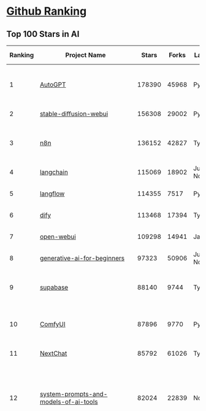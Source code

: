 [Github Ranking](../README.md)
==========

## Top 100 Stars in AI

| Ranking | Project Name | Stars | Forks | Language | Open Issues | Description | Last Commit |
| ------- | ------------ | ----- | ----- | -------- | ----------- | ----------- | ----------- |
| 1 | [AutoGPT](https://github.com/Significant-Gravitas/AutoGPT) | 178390 | 45968 | Python | 155 | AutoGPT is the vision of accessible AI for everyone, to use and to build on. Our mission is to provide the tools, so that you can focus on what matters. | 2025-09-09T01:03:41Z |
| 2 | [stable-diffusion-webui](https://github.com/AUTOMATIC1111/stable-diffusion-webui) | 156308 | 29002 | Python | 2369 | Stable Diffusion web UI | 2025-05-03T06:17:03Z |
| 3 | [n8n](https://github.com/n8n-io/n8n) | 136152 | 42827 | TypeScript | 673 | Fair-code workflow automation platform with native AI capabilities. Combine visual building with custom code, self-host or cloud, 400+ integrations. | 2025-09-09T02:56:10Z |
| 4 | [langchain](https://github.com/langchain-ai/langchain) | 115069 | 18902 | Jupyter Notebook | 227 | 🦜🔗 Build context-aware reasoning applications 🦜🔗 | 2025-09-08T22:06:49Z |
| 5 | [langflow](https://github.com/langflow-ai/langflow) | 114355 | 7517 | Python | 436 | Langflow is a powerful tool for building and deploying AI-powered agents and workflows. | 2025-09-09T01:59:08Z |
| 6 | [dify](https://github.com/langgenius/dify) | 113468 | 17394 | TypeScript | 540 | Production-ready platform for agentic workflow development. | 2025-09-09T03:36:59Z |
| 7 | [open-webui](https://github.com/open-webui/open-webui) | 109298 | 14941 | JavaScript | 212 | User-friendly AI Interface (Supports Ollama, OpenAI API, ...) | 2025-09-08T17:03:31Z |
| 8 | [generative-ai-for-beginners](https://github.com/microsoft/generative-ai-for-beginners) | 97323 | 50906 | Jupyter Notebook | 3 | 21 Lessons, Get Started Building with Generative AI  | 2025-09-08T19:06:02Z |
| 9 | [supabase](https://github.com/supabase/supabase) | 88140 | 9744 | TypeScript | 232 | The Postgres development platform. Supabase gives you a dedicated Postgres database to build your web, mobile, and AI applications. | 2025-09-09T03:31:57Z |
| 10 | [ComfyUI](https://github.com/comfyanonymous/ComfyUI) | 87896 | 9770 | Python | 2636 | The most powerful and modular diffusion model GUI, api and backend with a graph/nodes interface. | 2025-09-08T21:30:31Z |
| 11 | [NextChat](https://github.com/ChatGPTNextWeb/NextChat) | 85792 | 61026 | TypeScript | 663 | ✨ Light and Fast AI Assistant. Support: Web \| iOS \| MacOS \| Android \|  Linux \| Windows | 2025-09-08T10:38:10Z |
| 12 | [system-prompts-and-models-of-ai-tools](https://github.com/x1xhlol/system-prompts-and-models-of-ai-tools) | 82024 | 22839 | None | 46 | FULL v0, Cursor, Manus, Augment Code, Same.dev, Lovable, Devin, Replit Agent, Windsurf Agent, VSCode Agent, Dia Browser, Xcode, Trae AI, Cluely & Orchids.app (And other Open Sourced) System Prompts, Tools & AI Models. | 2025-09-08T16:52:23Z |
| 13 | [funNLP](https://github.com/fighting41love/funNLP) | 75905 | 14995 | Python | 34 | 中英文敏感词、语言检测、中外手机/电话归属地/运营商查询、名字推断性别、手机号抽取、身份证抽取、邮箱抽取、中日文人名库、中文缩写库、拆字词典、词汇情感值、停用词、反动词表、暴恐词表、繁简体转换、英文模拟中文发音、汪峰歌词生成器、职业名称词库、同义词库、反义词库、否定词库、汽车品牌词库、汽车零件词库、连续英文切割、各种中文词向量、公司名字大全、古诗词库、IT词库、财经词库、成语词库、地名词库、历史名人词库、诗词词库、医学词库、饮食词库、法律词库、汽车词库、动物词库、中文聊天语料、中文谣言数据、百度中文问答数据集、句子相似度匹配算法集合、bert资源、文本生成&摘要相关工具、cocoNLP信息抽取工具、国内电话号码正则匹配、清华大学XLORE:中英文跨语言百科知识图谱、清华大学人工智能技术系列报告、自然语言生成、NLU太难了系列、自动对联数据及机器人、用户名黑名单列表、罪名法务名词及分类模型、微信公众号语料、cs224n深度学习自然语言处理课程、中文手写汉字识别、中文自然语言处理 语料/数据集、变量命名神器、分词语料库+代码、任务型对话英文数据集、ASR 语音数据集 + 基于深度学习的中文语音识别系统、笑声检测器、Microsoft多语言数字/单位/如日期时间识别包、中华新华字典数据库及api(包括常用歇后语、成语、词语和汉字)、文档图谱自动生成、SpaCy 中文模型、Common Voice语音识别数据集新版、神经网络关系抽取、基于bert的命名实体识别、关键词(Keyphrase)抽取包pke、基于医疗领域知识图谱的问答系统、基于依存句法与语义角色标注的事件三元组抽取、依存句法分析4万句高质量标注数据、cnocr：用来做中文OCR的Python3包、中文人物关系知识图谱项目、中文nlp竞赛项目及代码汇总、中文字符数据、speech-aligner: 从“人声语音”及其“语言文本”产生音素级别时间对齐标注的工具、AmpliGraph: 知识图谱表示学习(Python)库：知识图谱概念链接预测、Scattertext 文本可视化(python)、语言/知识表示工具：BERT & ERNIE、中文对比英文自然语言处理NLP的区别综述、Synonyms中文近义词工具包、HarvestText领域自适应文本挖掘工具（新词发现-情感分析-实体链接等）、word2word：(Python)方便易用的多语言词-词对集：62种语言/3,564个多语言对、语音识别语料生成工具：从具有音频/字幕的在线视频创建自动语音识别(ASR)语料库、构建医疗实体识别的模型（包含词典和语料标注）、单文档非监督的关键词抽取、Kashgari中使用gpt-2语言模型、开源的金融投资数据提取工具、文本自动摘要库TextTeaser: 仅支持英文、人民日报语料处理工具集、一些关于自然语言的基本模型、基于14W歌曲知识库的问答尝试--功能包括歌词接龙and已知歌词找歌曲以及歌曲歌手歌词三角关系的问答、基于Siamese bilstm模型的相似句子判定模型并提供训练数据集和测试数据集、用Transformer编解码模型实现的根据Hacker News文章标题自动生成评论、用BERT进行序列标记和文本分类的模板代码、LitBank：NLP数据集——支持自然语言处理和计算人文学科任务的100部带标记英文小说语料、百度开源的基准信息抽取系统、虚假新闻数据集、Facebook: LAMA语言模型分析，提供Transformer-XL/BERT/ELMo/GPT预训练语言模型的统一访问接口、CommonsenseQA：面向常识的英文QA挑战、中文知识图谱资料、数据及工具、各大公司内部里大牛分享的技术文档 PDF 或者 PPT、自然语言生成SQL语句（英文）、中文NLP数据增强（EDA）工具、英文NLP数据增强工具 、基于医药知识图谱的智能问答系统、京东商品知识图谱、基于mongodb存储的军事领域知识图谱问答项目、基于远监督的中文关系抽取、语音情感分析、中文ULMFiT-情感分析-文本分类-语料及模型、一个拍照做题程序、世界各国大规模人名库、一个利用有趣中文语料库 qingyun 训练出来的中文聊天机器人、中文聊天机器人seqGAN、省市区镇行政区划数据带拼音标注、教育行业新闻语料库包含自动文摘功能、开放了对话机器人-知识图谱-语义理解-自然语言处理工具及数据、中文知识图谱：基于百度百科中文页面-抽取三元组信息-构建中文知识图谱、masr: 中文语音识别-提供预训练模型-高识别率、Python音频数据增广库、中文全词覆盖BERT及两份阅读理解数据、ConvLab：开源多域端到端对话系统平台、中文自然语言处理数据集、基于最新版本rasa搭建的对话系统、基于TensorFlow和BERT的管道式实体及关系抽取、一个小型的证券知识图谱/知识库、复盘所有NLP比赛的TOP方案、OpenCLaP：多领域开源中文预训练语言模型仓库、UER：基于不同语料+编码器+目标任务的中文预训练模型仓库、中文自然语言处理向量合集、基于金融-司法领域(兼有闲聊性质)的聊天机器人、g2pC：基于上下文的汉语读音自动标记模块、Zincbase 知识图谱构建工具包、诗歌质量评价/细粒度情感诗歌语料库、快速转化「中文数字」和「阿拉伯数字」、百度知道问答语料库、基于知识图谱的问答系统、jieba_fast 加速版的jieba、正则表达式教程、中文阅读理解数据集、基于BERT等最新语言模型的抽取式摘要提取、Python利用深度学习进行文本摘要的综合指南、知识图谱深度学习相关资料整理、维基大规模平行文本语料、StanfordNLP 0.2.0：纯Python版自然语言处理包、NeuralNLP-NeuralClassifier：腾讯开源深度学习文本分类工具、端到端的封闭域对话系统、中文命名实体识别：NeuroNER vs. BertNER、新闻事件线索抽取、2019年百度的三元组抽取比赛：“科学空间队”源码、基于依存句法的开放域文本知识三元组抽取和知识库构建、中文的GPT2训练代码、ML-NLP - 机器学习(Machine Learning)NLP面试中常考到的知识点和代码实现、nlp4han:中文自然语言处理工具集(断句/分词/词性标注/组块/句法分析/语义分析/NER/N元语法/HMM/代词消解/情感分析/拼写检查、XLM：Facebook的跨语言预训练语言模型、用基于BERT的微调和特征提取方法来进行知识图谱百度百科人物词条属性抽取、中文自然语言处理相关的开放任务-数据集-当前最佳结果、CoupletAI - 基于CNN+Bi-LSTM+Attention 的自动对对联系统、抽象知识图谱、MiningZhiDaoQACorpus - 580万百度知道问答数据挖掘项目、brat rapid annotation tool: 序列标注工具、大规模中文知识图谱数据：1.4亿实体、数据增强在机器翻译及其他nlp任务中的应用及效果、allennlp阅读理解:支持多种数据和模型、PDF表格数据提取工具 、 Graphbrain：AI开源软件库和科研工具，目的是促进自动意义提取和文本理解以及知识的探索和推断、简历自动筛选系统、基于命名实体识别的简历自动摘要、中文语言理解测评基准，包括代表性的数据集&基准模型&语料库&排行榜、树洞 OCR 文字识别 、从包含表格的扫描图片中识别表格和文字、语声迁移、Python口语自然语言处理工具集(英文)、 similarity：相似度计算工具包，java编写、海量中文预训练ALBERT模型 、Transformers 2.0 、基于大规模音频数据集Audioset的音频增强 、Poplar：网页版自然语言标注工具、图片文字去除，可用于漫画翻译 、186种语言的数字叫法库、Amazon发布基于知识的人-人开放领域对话数据集 、中文文本纠错模块代码、繁简体转换 、 Python实现的多种文本可读性评价指标、类似于人名/地名/组织机构名的命名体识别数据集 、东南大学《知识图谱》研究生课程(资料)、. 英文拼写检查库 、 wwsearch是企业微信后台自研的全文检索引擎、CHAMELEON：深度学习新闻推荐系统元架构 、 8篇论文梳理BERT相关模型进展与反思、DocSearch：免费文档搜索引擎、 LIDA：轻量交互式对话标注工具 、aili - the fastest in-memory index in the East 东半球最快并发索引 、知识图谱车音工作项目、自然语言生成资源大全 、中日韩分词库mecab的Python接口库、中文文本摘要/关键词提取、汉字字符特征提取器 (featurizer)，提取汉字的特征（发音特征、字形特征）用做深度学习的特征、中文生成任务基准测评 、中文缩写数据集、中文任务基准测评 - 代表性的数据集-基准(预训练)模型-语料库-baseline-工具包-排行榜、PySS3：面向可解释AI的SS3文本分类器机器可视化工具 、中文NLP数据集列表、COPE - 格律诗编辑程序、doccano：基于网页的开源协同多语言文本标注工具 、PreNLP：自然语言预处理库、简单的简历解析器，用来从简历中提取关键信息、用于中文闲聊的GPT2模型：GPT2-chitchat、基于检索聊天机器人多轮响应选择相关资源列表(Leaderboards、Datasets、Papers)、(Colab)抽象文本摘要实现集锦(教程 、词语拼音数据、高效模糊搜索工具、NLP数据增广资源集、微软对话机器人框架 、 GitHub Typo Corpus：大规模GitHub多语言拼写错误/语法错误数据集、TextCluster：短文本聚类预处理模块 Short text cluster、面向语音识别的中文文本规范化、BLINK：最先进的实体链接库、BertPunc：基于BERT的最先进标点修复模型、Tokenizer：快速、可定制的文本词条化库、中文语言理解测评基准，包括代表性的数据集、基准(预训练)模型、语料库、排行榜、spaCy 医学文本挖掘与信息提取 、 NLP任务示例项目代码集、 python拼写检查库、chatbot-list - 行业内关于智能客服、聊天机器人的应用和架构、算法分享和介绍、语音质量评价指标(MOSNet, BSSEval, STOI, PESQ, SRMR)、 用138GB语料训练的法文RoBERTa预训练语言模型 、BERT-NER-Pytorch：三种不同模式的BERT中文NER实验、无道词典 - 有道词典的命令行版本，支持英汉互查和在线查询、2019年NLP亮点回顾、 Chinese medical dialogue data 中文医疗对话数据集 、最好的汉字数字(中文数字)-阿拉伯数字转换工具、 基于百科知识库的中文词语多词义/义项获取与特定句子词语语义消歧、awesome-nlp-sentiment-analysis - 情感分析、情绪原因识别、评价对象和评价词抽取、LineFlow：面向所有深度学习框架的NLP数据高效加载器、中文医学NLP公开资源整理 、MedQuAD：(英文)医学问答数据集、将自然语言数字串解析转换为整数和浮点数、Transfer Learning in Natural Language Processing (NLP) 、面向语音识别的中文/英文发音辞典、Tokenizers：注重性能与多功能性的最先进分词器、CLUENER 细粒度命名实体识别 Fine Grained Named Entity Recognition、 基于BERT的中文命名实体识别、中文谣言数据库、NLP数据集/基准任务大列表、nlp相关的一些论文及代码, 包括主题模型、词向量(Word Embedding)、命名实体识别(NER)、文本分类(Text Classificatin)、文本生成(Text Generation)、文本相似性(Text Similarity)计算等，涉及到各种与nlp相关的算法，基于keras和tensorflow 、Python文本挖掘/NLP实战示例、 Blackstone：面向非结构化法律文本的spaCy pipeline和NLP模型通过同义词替换实现文本“变脸” 、中文 预训练 ELECTREA 模型: 基于对抗学习 pretrain Chinese Model 、albert-chinese-ner - 用预训练语言模型ALBERT做中文NER 、基于GPT2的特定主题文本生成/文本增广、开源预训练语言模型合集、多语言句向量包、编码、标记和实现：一种可控高效的文本生成方法、 英文脏话大列表 、attnvis：GPT2、BERT等transformer语言模型注意力交互可视化、CoVoST：Facebook发布的多语种语音-文本翻译语料库，包括11种语言(法语、德语、荷兰语、俄语、西班牙语、意大利语、土耳其语、波斯语、瑞典语、蒙古语和中文)的语音、文字转录及英文译文、Jiagu自然语言处理工具 - 以BiLSTM等模型为基础，提供知识图谱关系抽取 中文分词 词性标注 命名实体识别 情感分析 新词发现 关键词 文本摘要 文本聚类等功能、用unet实现对文档表格的自动检测，表格重建、NLP事件提取文献资源列表 、 金融领域自然语言处理研究资源大列表、CLUEDatasetSearch - 中英文NLP数据集：搜索所有中文NLP数据集，附常用英文NLP数据集 、medical_NER - 中文医学知识图谱命名实体识别 、(哈佛)讲因果推理的免费书、知识图谱相关学习资料/数据集/工具资源大列表、Forte：灵活强大的自然语言处理pipeline工具集 、Python字符串相似性算法库、PyLaia：面向手写文档分析的深度学习工具包、TextFooler：针对文本分类/推理的对抗文本生成模块、Haystack：灵活、强大的可扩展问答(QA)框架、中文关键短语抽取工具 | 2024-05-10T07:38:24Z |
| 14 | [netdata](https://github.com/netdata/netdata) | 75781 | 6142 | C | 171 | The fastest path to AI-powered full stack observability, even for lean teams. | 2025-09-09T00:23:29Z |
| 15 | [gemini-cli](https://github.com/google-gemini/gemini-cli) | 74244 | 7812 | TypeScript | 1547 | An open-source AI agent that brings the power of Gemini directly into your terminal. | 2025-09-09T03:37:59Z |
| 16 | [Deep-Live-Cam](https://github.com/hacksider/Deep-Live-Cam) | 73041 | 10569 | Python | 68 | real time face swap and one-click video deepfake with only a single image | 2025-08-29T06:44:46Z |
| 17 | [browser-use](https://github.com/browser-use/browser-use) | 69475 | 8093 | Python | 69 | 🌐 Make websites accessible for AI agents. Automate tasks online with ease. | 2025-09-09T03:32:08Z |
| 18 | [LLMs-from-scratch](https://github.com/rasbt/LLMs-from-scratch) | 69412 | 9825 | Jupyter Notebook | 3 | Implement a ChatGPT-like LLM in PyTorch from scratch, step by step | 2025-09-06T20:31:37Z |
| 19 | [awesome-mcp-servers](https://github.com/punkpeye/awesome-mcp-servers) | 69000 | 5642 | None | 34 | A collection of MCP servers. | 2025-09-08T01:35:01Z |
| 20 | [awesome-llm-apps](https://github.com/Shubhamsaboo/awesome-llm-apps) | 66938 | 8331 | Python | 2 | Collection of awesome LLM apps with AI Agents and RAG using OpenAI, Anthropic, Gemini and opensource models. | 2025-09-07T07:39:23Z |
| 21 | [lobe-chat](https://github.com/lobehub/lobe-chat) | 65347 | 13536 | TypeScript | 906 | 🤯 Lobe Chat - an open-source, modern design AI chat framework. Supports multiple AI providers (OpenAI / Claude 4 / Gemini / DeepSeek / Ollama / Qwen), Knowledge Base (file upload / RAG ), one click install MCP Marketplace and Artifacts / Thinking. One-click FREE deployment of your private AI Agent application. | 2025-09-09T03:35:36Z |
| 22 | [AppFlowy](https://github.com/AppFlowy-IO/AppFlowy) | 65310 | 4539 | Dart | 954 | Bring projects, wikis, and teams together with AI. AppFlowy is the AI collaborative workspace where you achieve more without losing control of your data. The leading open source Notion alternative. | 2025-08-28T11:33:21Z |
| 23 | [ragflow](https://github.com/infiniflow/ragflow) | 63875 | 6622 | TypeScript | 2779 | RAGFlow is a leading open-source Retrieval-Augmented Generation (RAG) engine that fuses cutting-edge RAG with Agent capabilities to create a superior context layer for LLMs | 2025-09-09T02:52:18Z |
| 24 | [MetaGPT](https://github.com/FoundationAgents/MetaGPT) | 58312 | 7035 | Python | 10 | 🌟 The Multi-Agent Framework: First AI Software Company, Towards Natural Language Programming | 2025-06-30T11:45:55Z |
| 25 | [LLaMA-Factory](https://github.com/hiyouga/LLaMA-Factory) | 57696 | 7073 | Python | 621 | Unified Efficient Fine-Tuning of 100+ LLMs & VLMs (ACL 2024) | 2025-09-03T09:22:55Z |
| 26 | [firecrawl](https://github.com/firecrawl/firecrawl) | 55820 | 4698 | TypeScript | 141 | The Web Data API for AI - Turn entire websites into LLM-ready markdown or structured data 🔥 | 2025-09-08T21:16:55Z |
| 27 | [gpt-engineer](https://github.com/AntonOsika/gpt-engineer) | 54843 | 7290 | Python | 31 | CLI platform to experiment with codegen. Precursor to: https://lovable.dev | 2025-05-14T10:15:10Z |
| 28 | [ChatGPT](https://github.com/lencx/ChatGPT) | 54073 | 6148 | Rust | 848 | 🔮 ChatGPT Desktop Application (Mac, Windows and Linux) | 2024-08-29T17:58:11Z |
| 29 | [meilisearch](https://github.com/meilisearch/meilisearch) | 53097 | 2161 | Rust | 208 | A lightning-fast search engine API bringing AI-powered hybrid search to your sites and applications. | 2025-09-08T15:05:11Z |
| 30 | [crawl4ai](https://github.com/unclecode/crawl4ai) | 52305 | 5205 | Python | 161 | 🚀🤖 Crawl4AI: Open-source LLM Friendly Web Crawler & Scraper. Don't be shy, join here: https://discord.gg/jP8KfhDhyN | 2025-09-08T11:09:39Z |
| 31 | [OpenBB](https://github.com/OpenBB-finance/OpenBB) | 52065 | 4938 | Python | 37 | Financial data platform for analysts, quants and AI agents. | 2025-09-08T17:49:03Z |
| 32 | [autogen](https://github.com/microsoft/autogen) | 49551 | 7574 | Python | 403 | A programming framework for agentic AI 🤖 PyPi: autogen-agentchat Discord: https://aka.ms/autogen-discord Office Hour: https://aka.ms/autogen-officehour | 2025-08-31T18:49:05Z |
| 33 | [anything-llm](https://github.com/Mintplex-Labs/anything-llm) | 48790 | 5036 | JavaScript | 267 | The all-in-one Desktop & Docker AI application with built-in RAG, AI agents, No-code agent builder, MCP compatibility,  and more. | 2025-09-09T00:10:14Z |
| 34 | [dbeaver](https://github.com/dbeaver/dbeaver) | 45255 | 3831 | Java | 3047 | Free universal database tool and SQL client | 2025-09-08T16:44:44Z |
| 35 | [unsloth](https://github.com/unslothai/unsloth) | 45255 | 3674 | Python | 734 | Fine-tuning & Reinforcement Learning for LLMs. 🦥 Train OpenAI gpt-oss, Qwen3, Llama 4, DeepSeek-R1, Gemma 3, TTS 2x faster with 70% less VRAM. | 2025-09-08T22:07:50Z |
| 36 | [text-generation-webui](https://github.com/oobabooga/text-generation-webui) | 44907 | 5773 | Python | 2579 | The definitive Web UI for local AI, with powerful features and easy setup. | 2025-09-03T23:50:25Z |
| 37 | [JeecgBoot](https://github.com/jeecgboot/JeecgBoot) | 43812 | 15544 | Java | 40 | 🔥AI低代码平台，助力企业快速实现低代码开发和构建AI应用！前后端分离架构 SpringBoot3，SpringCloud、Mybatis，Ant Design&Vue3、TS+vite！强大代码生成器实现前后端一键生成，无需手写代码! 引领AI低代码开发模式：AI生成→在线编码→代码生成→手工合并，解决Java项目80%重复工作，提升效率，节省成本，兼顾灵活性~ | 2025-09-04T02:50:29Z |
| 38 | [Flowise](https://github.com/FlowiseAI/Flowise) | 43417 | 22200 | TypeScript | 646 | Build AI Agents, Visually | 2025-09-08T15:19:13Z |
| 39 | [ClickHouse](https://github.com/ClickHouse/ClickHouse) | 42761 | 7634 | C++ | 4534 | ClickHouse® is a real-time analytics database management system | 2025-09-09T01:39:20Z |
| 40 | [airflow](https://github.com/apache/airflow) | 42225 | 15551 | Python | 1284 | Apache Airflow - A platform to programmatically author, schedule, and monitor workflows | 2025-09-09T03:22:17Z |
| 41 | [GitHubDaily](https://github.com/GitHubDaily/GitHubDaily) | 41858 | 4250 | None | 417 | 坚持分享 GitHub 上高质量、有趣实用的开源技术教程、开发者工具、编程网站、技术资讯。A list cool, interesting projects of GitHub. | 2025-03-20T08:54:47Z |
| 42 | [kong](https://github.com/Kong/kong) | 41712 | 4976 | Lua | 65 | 🦍 The Cloud-Native API Gateway and AI Gateway. | 2025-09-08T02:42:59Z |
| 43 | [ailearning](https://github.com/apachecn/ailearning) | 41399 | 11586 | Python | 3 | AiLearning：数据分析+机器学习实战+线性代数+PyTorch+NLTK+TF2 | 2024-11-12T16:21:55Z |
| 44 | [ColossalAI](https://github.com/hpcaitech/ColossalAI) | 41142 | 4531 | Python | 430 | Making large AI models cheaper, faster and more accessible | 2025-09-03T07:14:34Z |
| 45 | [AI-For-Beginners](https://github.com/microsoft/AI-For-Beginners) | 40036 | 7826 | Jupyter Notebook | 21 | 12 Weeks, 24 Lessons, AI for All! | 2025-09-07T15:40:04Z |
| 46 | [ai-hedge-fund](https://github.com/virattt/ai-hedge-fund) | 39918 | 7046 | Python | 22 | An AI Hedge Fund Team | 2025-09-08T22:42:45Z |
| 47 | [MoneyPrinterTurbo](https://github.com/harry0703/MoneyPrinterTurbo) | 39779 | 5771 | Python | 183 | 利用AI大模型，一键生成高清短视频 Generate short videos with one click using AI LLM. | 2025-06-11T06:34:54Z |
| 48 | [upscayl](https://github.com/upscayl/upscayl) | 39594 | 1842 | TypeScript | 57 | 🆙 Upscayl - #1 Free and Open Source AI Image Upscaler for Linux, MacOS and Windows. | 2025-09-08T13:13:37Z |
| 49 | [mem0](https://github.com/mem0ai/mem0) | 39542 | 4147 | Python | 362 | Universal memory layer for AI Agents; Announcing OpenMemory MCP - local and secure memory management. | 2025-09-05T17:08:04Z |
| 50 | [chatgpt-on-wechat](https://github.com/zhayujie/chatgpt-on-wechat) | 38919 | 9417 | Python | 303 | 基于大模型搭建的聊天机器人，同时支持 微信公众号、企业微信应用、飞书、钉钉 等接入，可选择ChatGPT/Claude/DeepSeek/文心一言/讯飞星火/通义千问/ Gemini/GLM-4/Kimi/LinkAI，能处理文本、语音和图片，访问操作系统和互联网，支持基于自有知识库进行定制企业智能客服。 | 2025-08-08T02:47:49Z |
| 51 | [ray](https://github.com/ray-project/ray) | 38843 | 6779 | Python | 2727 | Ray is an AI compute engine. Ray consists of a core distributed runtime and a set of AI Libraries for accelerating ML workloads. | 2025-09-09T03:36:50Z |
| 52 | [quivr](https://github.com/QuivrHQ/quivr) | 38405 | 3671 | Python | 2 | Opiniated RAG for integrating GenAI in your apps 🧠   Focus on your product rather than the RAG. Easy integration in existing products with customisation!  Any LLM: GPT4, Groq, Llama. Any Vectorstore: PGVector, Faiss. Any Files. Anyway you want.  | 2025-07-09T12:55:23Z |
| 53 | [photoprism](https://github.com/photoprism/photoprism) | 38310 | 2142 | Go | 426 | AI-Powered Photos App for the Decentralized Web 🌈💎✨ | 2025-09-09T03:21:43Z |
| 54 | [docling](https://github.com/docling-project/docling) | 38216 | 2644 | Python | 537 | Get your documents ready for gen AI | 2025-09-08T04:03:28Z |
| 55 | [crewAI](https://github.com/crewAIInc/crewAI) | 37866 | 5002 | Python | 58 | Framework for orchestrating role-playing, autonomous AI agents. By fostering collaborative intelligence, CrewAI empowers agents to work together seamlessly, tackling complex tasks. | 2025-09-08T21:31:09Z |
| 56 | [llm-app](https://github.com/pathwaycom/llm-app) | 37484 | 1016 | Jupyter Notebook | 4 | Ready-to-run cloud templates for RAG, AI pipelines, and enterprise search with live data. 🐳Docker-friendly.⚡Always in sync with Sharepoint, Google Drive, S3, Kafka, PostgreSQL, real-time data APIs, and more. | 2025-07-30T12:13:39Z |
| 57 | [Open-Assistant](https://github.com/LAION-AI/Open-Assistant) | 37460 | 3294 | Python | 227 | OpenAssistant is a chat-based assistant that understands tasks, can interact with third-party systems, and retrieve information dynamically to do so. | 2024-08-17T01:55:35Z |
| 58 | [aider](https://github.com/Aider-AI/aider) | 37293 | 3463 | Python | 1018 | aider is AI pair programming in your terminal | 2025-09-05T14:09:23Z |
| 59 | [ai-agents-for-beginners](https://github.com/microsoft/ai-agents-for-beginners) | 36974 | 11944 | Jupyter Notebook | 9 | 12 Lessons to Get Started Building AI Agents | 2025-09-08T13:27:48Z |
| 60 | [MockingBird](https://github.com/babysor/MockingBird) | 36615 | 5263 | Python | 476 | 🚀AI拟声: 5秒内克隆您的声音并生成任意语音内容 Clone a voice in 5 seconds to generate arbitrary speech in real-time | 2024-11-15T05:00:29Z |
| 61 | [chatbox](https://github.com/chatboxai/chatbox) | 36507 | 3515 | TypeScript | 845 | User-friendly Desktop Client App for AI Models/LLMs (GPT, Claude, Gemini, Ollama...) | 2025-08-20T08:29:12Z |
| 62 | [ToolJet](https://github.com/ToolJet/ToolJet) | 36432 | 4739 | JavaScript | 625 | ToolJet is the open-source foundation of ToolJet AI - the AI-native platform for building internal tools, dashboard, business applications, workflows and AI agents 🚀 | 2025-09-08T22:12:15Z |
| 63 | [google-research](https://github.com/google-research/google-research) | 36318 | 8172 | Jupyter Notebook | 1063 | Google Research | 2025-09-08T14:53:58Z |
| 64 | [mindsdb](https://github.com/mindsdb/mindsdb) | 35618 | 5745 | Python | 46 | AI Analytics Engine that can answer questions over large scale data. - The only MCP Server you'll ever need | 2025-09-09T00:00:35Z |
| 65 | [cursor-free-vip](https://github.com/yeongpin/cursor-free-vip) | 35229 | 4324 | Python | 571 | [Support 0.49.x]（Reset Cursor AI MachineID & Bypass Higher Token Limit） Cursor Ai ，自动重置机器ID ， 免费升级使用Pro功能: You've reached your trial request limit. / Too many free trial accounts used on this machine. Please upgrade to pro. We have this limit in place to prevent abuse. Please let us know if you believe this is a mistake. | 2025-08-30T16:12:44Z |
| 66 | [LocalAI](https://github.com/mudler/LocalAI) | 35132 | 2753 | Go | 346 | :robot: The free, Open Source alternative to OpenAI, Claude and others. Self-hosted and local-first. Drop-in replacement for OpenAI,  running on consumer-grade hardware. No GPU required. Runs gguf, transformers, diffusers and many more models architectures. Features: Generate Text, Audio, Video, Images, Voice Cloning, Distributed, P2P inference | 2025-09-08T23:43:29Z |
| 67 | [AgentGPT](https://github.com/reworkd/AgentGPT) | 34884 | 9468 | TypeScript | 130 | 🤖 Assemble, configure, and deploy autonomous AI Agents in your browser. | 2025-04-29T01:19:32Z |
| 68 | [gold-miner](https://github.com/xitu/gold-miner) | 34261 | 5044 | None | 11 | 🥇掘金翻译计划，可能是世界最大最好的英译中技术社区，最懂读者和译者的翻译平台： | 2024-04-17T09:44:37Z |
| 69 | [Folo](https://github.com/RSSNext/Folo) | 33739 | 1595 | TypeScript | 234 | 🧡 Follow everything in one place | 2025-09-08T17:47:29Z |
| 70 | [awesome-cursorrules](https://github.com/PatrickJS/awesome-cursorrules) | 33611 | 2826 | MDX | 35 | 📄  Configuration files that enhance Cursor AI editor experience with custom rules and behaviors | 2025-09-02T23:37:13Z |
| 71 | [Fabric](https://github.com/danielmiessler/Fabric) | 33376 | 3412 | JavaScript | 37 | Fabric is an open-source framework for augmenting humans using AI. It provides a modular system for solving specific problems using a crowdsourced set of AI prompts that can be used anywhere. | 2025-09-08T16:25:07Z |
| 72 | [gpt-pilot](https://github.com/Pythagora-io/gpt-pilot) | 33351 | 3412 | Python | 236 | The first real AI developer | 2025-03-04T06:26:32Z |
| 73 | [ruoyi-vue-pro](https://github.com/YunaiV/ruoyi-vue-pro) | 33129 | 7132 | Java | 2 | 🔥 官方推荐 🔥 RuoYi-Vue 全新 Pro 版本，优化重构所有功能。基于 Spring Boot + MyBatis Plus + Vue & Element 实现的后台管理系统 + 微信小程序，支持 RBAC 动态权限、数据权限、SaaS 多租户、Flowable 工作流、三方登录、支付、短信、商城、CRM、ERP、AI 大模型等功能。你的 ⭐️ Star ⭐️，是作者生发的动力！ | 2025-08-31T11:51:42Z |
| 74 | [agno](https://github.com/agno-agi/agno) | 32917 | 4188 | Python | 139 | Open-source framework for building multi-agent systems with memory, knowledge and reasoning. | 2025-09-08T23:45:48Z |
| 75 | [spaCy](https://github.com/explosion/spaCy) | 32442 | 4579 | Python | 169 | 💫 Industrial-strength Natural Language Processing (NLP) in Python | 2025-05-28T15:28:05Z |
| 76 | [chatbot-ui](https://github.com/mckaywrigley/chatbot-ui) | 32251 | 9311 | TypeScript | 176 | AI chat for any model. | 2024-08-03T00:38:07Z |
| 77 | [tabby](https://github.com/TabbyML/tabby) | 32055 | 1579 | Rust | 211 | Self-hosted AI coding assistant | 2025-08-26T20:03:41Z |
| 78 | [nacos](https://github.com/alibaba/nacos) | 32030 | 13142 | Java | 247 | an easy-to-use dynamic service discovery, configuration and service management platform for building AI cloud native applications. | 2025-09-08T08:44:38Z |
| 79 | [fairseq](https://github.com/facebookresearch/fairseq) | 31775 | 6602 | Python | 1192 | Facebook AI Research Sequence-to-Sequence Toolkit written in Python. | 2025-06-10T21:41:39Z |
| 80 | [netron](https://github.com/lutzroeder/netron) | 31350 | 2988 | JavaScript | 22 | Visualizer for neural network, deep learning and machine learning models | 2025-09-08T15:47:58Z |
| 81 | [cursor](https://github.com/cursor/cursor) | 31241 | 2039 | None | 2062 | The AI Code Editor | 2024-10-13T19:23:26Z |
| 82 | [khoj](https://github.com/khoj-ai/khoj) | 30885 | 1778 | Python | 76 | Your AI second brain. Self-hostable. Get answers from the web or your docs. Build custom agents, schedule automations, do deep research. Turn any online or local LLM into your personal, autonomous AI (gpt, claude, gemini, llama, qwen, mistral). Get started - free. | 2025-08-31T20:22:25Z |
| 83 | [exo](https://github.com/exo-explore/exo) | 30786 | 2017 | Python | 363 | Run your own AI cluster at home with everyday devices 📱💻 🖥️⌚ | 2025-03-21T22:23:32Z |
| 84 | [AI-Expert-Roadmap](https://github.com/AMAI-GmbH/AI-Expert-Roadmap) | 30246 | 2538 | JavaScript | 12 | Roadmap to becoming an Artificial Intelligence Expert in 2022 | 2025-09-08T21:16:08Z |
| 85 | [roop](https://github.com/s0md3v/roop) | 30191 | 6851 | Python | 0 | one-click face swap | 2024-08-19T12:57:17Z |
| 86 | [qlib](https://github.com/microsoft/qlib) | 30119 | 4661 | Python | 260 | Qlib is an AI-oriented Quant investment platform that aims to use AI tech to empower Quant Research, from exploring ideas to implementing productions. Qlib supports diverse ML modeling paradigms, including supervised learning, market dynamics modeling, and RL, and is now equipped with https://github.com/microsoft/RD-Agent to automate R&D process. | 2025-09-08T06:59:20Z |
| 87 | [pytorch-lightning](https://github.com/Lightning-AI/pytorch-lightning) | 30097 | 3563 | Python | 865 | Pretrain, finetune ANY AI model of ANY size on multiple GPUs, TPUs with zero code changes. | 2025-09-08T20:48:13Z |
| 88 | [LibreChat](https://github.com/danny-avila/LibreChat) | 29840 | 5625 | TypeScript | 173 | Enhanced ChatGPT Clone: Features Agents, DeepSeek, Anthropic, AWS, OpenAI, Responses API, Azure, Groq, o1, GPT-5, Mistral, OpenRouter, Vertex AI, Gemini, Artifacts, AI model switching, message search, Code Interpreter, langchain, DALL-E-3, OpenAPI Actions, Functions, Secure Multi-User Auth, Presets, open-source for self-hosting. Active project. | 2025-09-09T01:53:17Z |
| 89 | [Mr.-Ranedeer-AI-Tutor](https://github.com/JushBJJ/Mr.-Ranedeer-AI-Tutor) | 29645 | 3386 | None | 13 | A GPT-4 AI Tutor Prompt for customizable personalized learning experiences. | 2025-06-14T06:58:48Z |
| 90 | [context7](https://github.com/upstash/context7) | 29471 | 1479 | JavaScript | 75 | Context7 MCP Server -- Up-to-date code documentation for LLMs and AI code editors | 2025-09-08T08:53:24Z |
| 91 | [continue](https://github.com/continuedev/continue) | 28825 | 3461 | TypeScript | 689 | ⏩ Ship faster with Continuous AI. Build and run custom agents across your IDE, terminal, and CI | 2025-09-09T02:59:07Z |
| 92 | [Jobs_Applier_AI_Agent_AIHawk](https://github.com/feder-cr/Jobs_Applier_AI_Agent_AIHawk) | 28786 | 4364 | Python | 11 | AIHawk aims to easy job hunt process by automating the job application process. Utilizing artificial intelligence, it enables users to apply for multiple jobs in a tailored way. | 2025-05-28T13:24:12Z |
| 93 | [so-vits-svc](https://github.com/svc-develop-team/so-vits-svc) | 27613 | 5042 | Python | 21 | SoftVC VITS Singing Voice Conversion | 2023-11-11T13:11:31Z |
| 94 | [Genesis](https://github.com/Genesis-Embodied-AI/Genesis) | 27204 | 2487 | Python | 120 | A generative world for general-purpose robotics & embodied AI learning. | 2025-09-06T12:29:56Z |
| 95 | [500-AI-Machine-learning-Deep-learning-Computer-vision-NLP-Projects-with-code](https://github.com/ashishpatel26/500-AI-Machine-learning-Deep-learning-Computer-vision-NLP-Projects-with-code) | 27083 | 6160 | None | 43 | 500 AI Machine learning Deep learning Computer vision NLP Projects with code | 2025-08-01T11:54:09Z |
| 96 | [PDFMathTranslate](https://github.com/Byaidu/PDFMathTranslate) | 27054 | 2372 | Python | 109 | PDF scientific paper translation with preserved formats - 基于 AI 完整保留排版的 PDF 文档全文双语翻译，支持 Google/DeepL/Ollama/OpenAI 等服务，提供 CLI/GUI/MCP/Docker/Zotero | 2025-09-08T13:27:31Z |
| 97 | [nx](https://github.com/nrwl/nx) | 26942 | 2588 | TypeScript | 611 | Get to green PRs in half the time. Nx optimizes your builds, scales your CI, and fixes failed PRs. Built for developers and AI agents. | 2025-09-08T23:39:54Z |
| 98 | [generative-models](https://github.com/Stability-AI/generative-models) | 26368 | 2945 | Python | 272 | Generative Models by Stability AI | 2025-05-20T14:53:33Z |
| 99 | [semantic-kernel](https://github.com/microsoft/semantic-kernel) | 26078 | 4195 | C# | 505 | Integrate cutting-edge LLM technology quickly and easily into your apps | 2025-09-09T00:36:55Z |
| 100 | [InvokeAI](https://github.com/invoke-ai/InvokeAI) | 25842 | 2654 | TypeScript | 540 | Invoke is a leading creative engine for Stable Diffusion models, empowering professionals, artists, and enthusiasts to generate and create visual media using the latest AI-driven technologies. The solution offers an industry leading WebUI, and serves as the foundation for multiple commercial products. | 2025-09-09T02:53:35Z |

